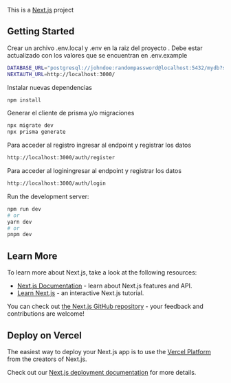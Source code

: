 This is a [Next.js](https://nextjs.org/) project 
## Getting Started

Crear un archivo .env.local   y .env en la raiz del proyecto . Debe estar actualizado con los valores que se encuentran en .env.example

```bash
DATABASE_URL="postgresql://johndoe:randompassword@localhost:5432/mydb?schema=public"
NEXTAUTH_URL=http://localhost:3000/
```

Instalar nuevas dependencias
```bash
npm install
```

Generar el cliente de prisma y/o migraciones
```bash
npx migrate dev
npx prisma generate 
```

Para acceder al registro ingresar al endpoint y registrar los datos
```bash
http://localhost:3000/auth/register
```

Para acceder al loginingresar al endpoint y registrar los datos
```bash
http://localhost:3000/auth/login
```
Run the development server:

```bash
npm run dev
# or
yarn dev
# or
pnpm dev
```



## Learn More

To learn more about Next.js, take a look at the following resources:

- [Next.js Documentation](https://nextjs.org/docs) - learn about Next.js features and API.
- [Learn Next.js](https://nextjs.org/learn) - an interactive Next.js tutorial.

You can check out [the Next.js GitHub repository](https://github.com/vercel/next.js/) - your feedback and contributions are welcome!

## Deploy on Vercel

The easiest way to deploy your Next.js app is to use the [Vercel Platform](https://vercel.com/new?utm_medium=default-template&filter=next.js&utm_source=create-next-app&utm_campaign=create-next-app-readme) from the creators of Next.js.

Check out our [Next.js deployment documentation](https://nextjs.org/docs/deployment) for more details.
